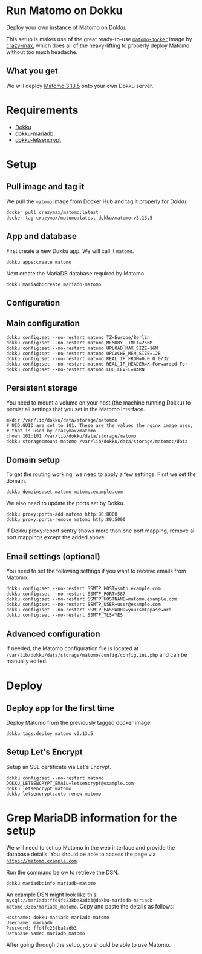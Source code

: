 # Run Matomo on Dokku

Deploy your own instance of [Matomo](https://matomo.org) on
[Dokku](https://github.com/dokku/dokku).

This setup is makes use of the great ready-to-use
[`matomo-docker`](https://github.com/crazy-max/docker-matomo) image by [crazy-max](https://github.com/crazy-max),
which does all of the heavy-lifting to properly deploy Matomo without too much headache.

## What you get

We will deploy [Matomo 3.13.5](https://github.com/matomo-org/matomo/releases/tag/3.13.5) onto your own Dokku server.

# Requirements

- [Dokku](https://github.com/dokku/dokku)
- [dokku-mariadb](https://github.com/dokku/dokku-mariadb)
- [dokku-letsencrypt](https://github.com/dokku/dokku-letsencrypt)

# Setup

## Pull image and tag it

We pull the `matomo` image from Docker Hub and tag it properly for Dokku.

```
docker pull crazymax/matomo:latest
docker tag crazymax/matomo:latest dokku/matomo:v3.13.5
```

## App and database

First create a new Dokku app. We will call it `matomo`.

```
dokku apps:create matomo
```

Next create the MariaDB database required by Matomo.

```
dokku mariadb:create mariadb-matomo
```

## Configuration

## Main configuration

```
dokku config:set --no-restart matomo TZ=Europe/Berlin
dokku config:set --no-restart matomo MEMORY_LIMIT=256M
dokku config:set --no-restart matomo UPLOAD_MAX_SIZE=16M
dokku config:set --no-restart matomo OPCACHE_MEM_SIZE=128
dokku config:set --no-restart matomo REAL_IP_FROM=0.0.0.0/32
dokku config:set --no-restart matomo REAL_IP_HEADER=X-Forwarded-For
dokku config:set --no-restart matomo LOG_LEVEL=WARN
```

## Persistent storage

You need to mount a volume on your host (the machine running Dokku) to persist all settings that you set in the Matomo interface.

```
mkdir /var/lib/dokku/data/storage/matomoo
# UID:GUID are set to 101. These are the values the nginx image uses,
# that is used by crazymax/matomo
chown 101:101 /var/lib/dokku/data/storage/matomo
dokku storage:mount matomo /var/lib/dokku/data/storage/matomo:/data
```

## Domain setup

To get the routing working, we need to apply a few settings. First we set the domain.

```
dokku domains:set matomo matomo.example.com
```

We also need to update the ports set by Dokku.

```
dokku proxy:ports-add matomo http:80:8000
dokku proxy:ports-remove matomo http:80:5000
```

If Dokku proxy:report sentry shows more than one port mapping, remove all port mappings except the added above.

## Email settings (optional)

You need to set the following settings if you want to receive emails from Matomo.

```
dokku config:set --no-restart SSMTP_HOST=smtp.example.com
dokku config:set --no-restart SSMTP_PORT=587
dokku config:set --no-restart SSMTP_HOSTNAME=matomo.example.com
dokku config:set --no-restart SSMTP_USER=user@example.com
dokku config:set --no-restart SSMTP_PASSWORD=yoursmtppassword
dokku config:set --no-restart SSMTP_TLS=YES
```

## Advanced configuration

If needed, the Matomo configuration file is located at `/var/lib/dokku/data/storage/matomo/config/config.ini.php` and can be manually edited.

# Deploy

## Deploy app for the first time

Deploy Matomo from the previously tagged docker image.

```
dokku tags:deploy matomo v3.13.5
```

## Setup Let's Encrypt

Setup an SSL certificate via Let's Encrypt.

```
dokku config:set --no-restart matomo DOKKU_LETSENCRYPT_EMAIL=letsencrypt@example.com
dokku letsencrypt matomo
dokku letsencrypt:auto-renew matomo
```

# Grep MariaDB information for the setup

We will need to set up Matomo in the web interface and provide the database details. You should be able to access the page via [`https://matomo.example.com`](https://matomo.example.com).

Run the command below to retrieve the DSN.

```
dokku mariadb:info mariadb-matomo
```

An example DSN might look like this: `mysql://mariadb:ffd4fc238ba8adb3@dokku-mariadb-mariadb-matomo:3306/mariadb_matomo`. Copy and paste the details as follows:

```
Hostname: dokku-mariadb-mariadb-matomo
Username: mariadb
Password: ffd4fc238ba8adb3
Database Name: mariadb_matomo
```

After going through the setup, you should be able to use Matomo.

